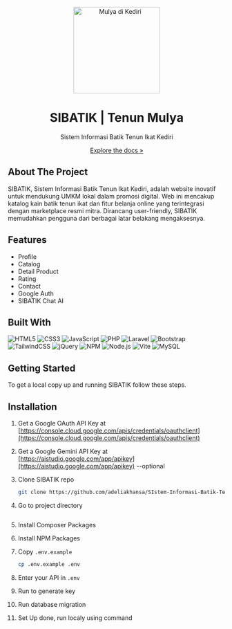 <p align="center">
  <img src="src=https://github.com/a tavada/sibatik/raw/main/publi
c/tenunmulya.png" alt="Mulya di Kediri" width="200">
</p>

<h1 align="center">SIBATIK | Tenun Mulya</h1>
<p align="center">Sistem Informasi Batik Tenun Ikat Kediri</p>

<p align="center">
  <a href="https://contoh-tautan-dokumentasi.com">Explore the docs »</a>
</p>


## About The Project
SIBATIK, Sistem Informasi Batik Tenun Ikat Kediri, adalah website inovatif untuk mendukung UMKM lokal dalam promosi digital. Web ini mencakup katalog kain batik tenun ikat dan fitur belanja online yang terintegrasi dengan marketplace resmi mitra. Dirancang user-friendly, SIBATIK memudahkan pengguna dari berbagai latar belakang mengaksesnya.

## Features

- Profile  
- Catalog  
- Detail Product  
- Rating  
- Contact  
- Google Auth  
- SIBATIK Chat AI

## Built With

![HTML5](https://img.shields.io/badge/HTML5-E34F26?style=for-the-badge&logo=html5&logoColor=white)
![CSS3](https://img.shields.io/badge/CSS3-1572B6?style=for-the-badge&logo=css3&logoColor=white)
![JavaScript](https://img.shields.io/badge/JavaScript-F7DF1E?style=for-the-badge&logo=javascript&logoColor=black)
![PHP](https://img.shields.io/badge/PHP-777BB4?style=for-the-badge&logo=php&logoColor=white)
![Laravel](https://img.shields.io/badge/Laravel-FF2D20?style=for-the-badge&logo=laravel&logoColor=white)
![Bootstrap](https://img.shields.io/badge/Bootstrap-7952B3?style=for-the-badge&logo=bootstrap&logoColor=white)
![TailwindCSS](https://img.shields.io/badge/TailwindCSS-06B6D4?style=for-the-badge&logo=tailwindcss&logoColor=white)
![jQuery](https://img.shields.io/badge/jQuery-0769AD?style=for-the-badge&logo=jquery&logoColor=white)
![NPM](https://img.shields.io/badge/NPM-CB3837?style=for-the-badge&logo=npm&logoColor=white)
![Node.js](https://img.shields.io/badge/Node.js-339933?style=for-the-badge&logo=nodedotjs&logoColor=white)
![Vite](https://img.shields.io/badge/Vite-646CFF?style=for-the-badge&logo=vite&logoColor=white)
![MySQL](https://img.shields.io/badge/MySQL-4479A1?style=for-the-badge&logo=mysql&logoColor=white)

## Getting Started
To get a local copy up and running SIBATIK follow these steps.
## **Installation**

1. Get a Google OAuth API Key at  
   [https://console.cloud.google.com/apis/credentials/oauthclient](https://console.cloud.google.com/apis/credentials/oauthclient)

2. Get a Google Gemini API Key at  
   [https://aistudio.google.com/app/apikey](https://aistudio.google.com/app/apikey) --optional

3. Clone SIBATIK repo
   ```bash
   git clone https://github.com/adeliakhansa/SIstem-Informasi-Batik-Tenun-Ikat-Kediri-SIBATIK.git
4. Go to project directory
   ```bash 
6. Install Composer Packages
7. Install NPM Packages
8. Copy `.env.example`
   ```bash
   cp .env.example .env
9. Enter your API in `.env`
10. Run to generate key
11. Run database migration
12. Set Up done, run localy using command
